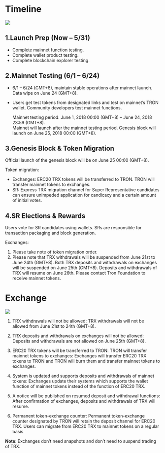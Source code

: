 # Timeline

![](https://raw.githubusercontent.com/ybhgenius/Documentation/master/images/Gudiance_After_TRON_Mainnet_Launch/Timeline.png)

## 1.Launch Prep (Now – 5/31)

+ Complete mainnet function testing.
+ Complete wallet product testing.
+ Complete blockchain explorer testing.

## 2.Mainnet Testing (6/1 – 6/24)

+ 6/1 – 6/24 (GMT+8), maintain stable operations after mainnet launch. Data wipe on June 24 (GMT+8).
+ Users get test tokens from designated links and test on mainnet’s TRON wallet. Community developers test mainnet functions.

    Mainnet testing period: June 1, 2018 00:00 (GMT+8) – June 24, 2018 23:59 (GMT+8).  
    Mainnet will launch after the mainnet testing period. Genesis block will launch on June 25, 2018 00:00 (GMT+8).

## 3.Genesis Block & Token Migration

Official launch of the genesis block will be on June 25 00:00 (GMT+8).  

Token migration:
+ Exchanges: ERC20 TRX tokens will be transferred to TRON. TRON will transfer mainnet tokens to exchanges.
+ SR: Express TRX migration channel for Super Representative candidates can ensure unimpeded application for candicacy and a certain amount of initial votes.

## 4.SR Elections & Rewards

Users vote for SR candidates using wallets. SRs are responsible for transaction packaging and block generation.

Exchanges:
1.	Please take note of token migration order. 
2.	Please note that TRX withdrawals will be suspended from June 21st to June 24th (GMT+8). Both TRX deposits and withdrawals on exchanges will be suspended on June 25th (GMT+8). Deposits and withdrawals of TRX will resume on June 26th. 
Please contact Tron Foundation to receive mainnet tokens.

# Exchange

![](https://raw.githubusercontent.com/ybhgenius/Documentation/master/images/Gudiance_After_TRON_Mainnet_Launch/Gudiance_for_exchange.png)

1.	TRX withdrawals will not be allowed:
TRX withdrawals will not be allowed from June 21st to 24th (GMT+8). 

2.	TRX deposits and withdrawals on exchanges will not be allowed:
Deposits and withdrawals are not allowed on June 25th (GMT+8). 

3.	ERC20 TRX tokens will be transferred to TRON. TRON will transfer mainnet tokens to exchanges:
Exchanges will transfer ERC20 TRX tokens to TRON and TRON will burn them and transfer mainnet tokens to exchanges. 

4.	System is updated and supports deposits and withdrawals of mainnet tokens:
Exchanges update their systems which supports the wallet function of mainnet tokens instead of the function of ERC20 TRX. 

5.	A notice will be published on resumed deposit and withdrawal functions:
After confirmation of exchanges, deposits and withdrawals of TRX will resume. 

6.	Permanent token-exchange counter: 
Permanent token-exchange counter designated by TRON will retain the deposit channel for ERC20 TRX. Users can migrate from ERC20 TRX to mainnet tokens on a regular basis. 

**Note**: Exchanges don’t need snapshots and don’t need to suspend trading of TRX. 

